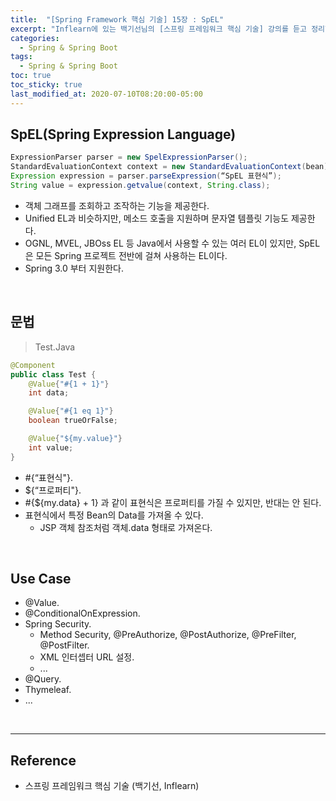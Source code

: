 ```yaml
---
title:  "[Spring Framework 핵심 기술] 15장 : SpEL"
excerpt: "Inflearn에 있는 백기선님의 [스프링 프레임워크 핵심 기술] 강의를 듣고 정리한 필기입니다."
categories:
  - Spring & Spring Boot
tags:
  - Spring & Spring Boot
toc: true
toc_sticky: true
last_modified_at: 2020-07-10T08:20:00-05:00
---
```


## SpEL(Spring Expression Language)

```java
ExpressionParser parser = new SpelExpressionParser();
StandardEvaluationContext context = new StandardEvaluationContext(bean);
Expression expression = parser.parseExpression(“SpEL 표현식”);
String value = expression.getvalue(context, String.class);
```

* 객체 그래프를 조회하고 조작하는 기능을 제공한다.
* Unified EL과 비슷하지만, 메소드 호출을 지원하며 문자열 템플릿 기능도 제공한다.
* OGNL, MVEL, JBOss EL 등 Java에서 사용할 수 있는 여러 EL이 있지만, SpEL은 모든 Spring 프로젝트 전반에 걸쳐 사용하는 EL이다.
* Spring 3.0 부터 지원한다.

<br>

## 문법

> Test.Java

```java
@Component
public class Test {
	@Value{"#{1 + 1}"}
	int data;

	@Value{"#{1 eq 1}"}
	boolean trueOrFalse;

	@Value{"${my.value}"}
	int value;
}
```

* #{“표현식"}.
* ${“프로퍼티"}.
* #{${my.data} + 1} 과 같이 표현식은 프로퍼티를 가질 수 있지만, 반대는 안 된다.
* 표현식에서 특정 Bean의 Data를 가져올 수 있다.
	* JSP 객체 참조처럼 객체.data 형태로 가져온다.

<br>

## Use Case

* @Value.
* @ConditionalOnExpression.
* Spring Security.
	* Method Security, @PreAuthorize, @PostAuthorize, @PreFilter, @PostFilter.
	* XML 인터셉터 URL 설정.
	* ...
* @Query.
* Thymeleaf.
* ...

<br>

---

## Reference

*	스프링 프레임워크 핵심 기술 (백기선, Inflearn)
